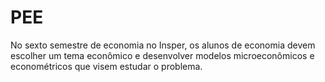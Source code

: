 # PEE
No sexto semestre de economia no Insper, os alunos de economia devem escolher um tema econômico e desenvolver modelos microeconômicos e econométricos que visem estudar o problema.

